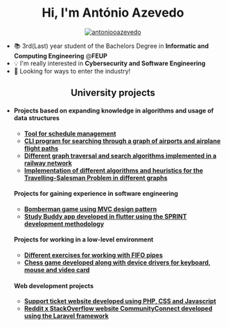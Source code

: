 <!--
**xubby/xubby** is a ✨ _special_ ✨ repository because its `README.md` (this file) appears on your GitHub profile.

Here are some ideas to get you started:

- 🔭 I’m currently working on ...
- 🌱 I’m currently learning ...
- 👯 I’m looking to collaborate on ...
- 🤔 I’m looking for help with ...
- 💬 Ask me about ...
- 📫 How to reach me: ...
- 😄 Pronouns: ...
- ⚡ Fun fact: ...
-->
<h1 align="center">Hi, I'm António Azevedo</h1>
<!-- <h3 align="center">An aspiring security engineer</h3> -->

<p align="center"> <a href="https://github.com/ryo-ma/github-profile-trophy"><img src="https://github-profile-trophy.vercel.app/?username=antoniooazevedo&theme=onedark&rank=SECRET,SSS,SS,S,AAA,AA,A,B" alt="antoniooazevedo" /></a> </p>

- 📚 3rd(Last) year student of the Bachelors Degree in **Informatic and Computing Engineering** @**FEUP**
- 💡 I'm really interested in **Cybersecurity and Software Engineering**
- 🚀 Looking for ways to enter the industry!

<h2 align="center">University projects</h2>
<ul>
  <li>
    <h4>Projects based on expanding knowledge in algorithms and usage of data structures</h4>
    <ul>
      <li><a href="https://github.com/antoniooazevedo/aed-project1"><b>Tool for schedule management</b></a></li>
      <li><a href="https://github.com/antoniooazevedo/aed-project2"><b>CLI program for searching through a graph of airports and airplane flight paths</b></a></li>
      <li><a href="https://github.com/antoniooazevedo/project-railway"><b>Different graph traversal and search algorithms implemented in a railway network</b></a></li>
      <li><a href="https://github.com/antoniooazevedo/project-tsp"><b>Implementation of different algorithms and heuristics for the Travelling-Salesman Problem in different graphs</b></a></li>
    </ul>
    <h4>Projects for gaining experience in software engineering</h4>
    <ul>
      <li><a href="https://github.com/antoniooazevedo/Projeto-LDTS-2022"><b>Bomberman game using MVC design pattern</b></a></li>
      <li><a href="https://github.com/antoniooazevedo/ESOF-project"><b>Study Buddy app developed in flutter using the SPRINT development methodology</b></a></li>
    </ul>
    <h4>Projects for working in a low-level environment</h4>
    <ul>
      <li><a href="https://github.com/antoniooazevedo/SO-project"><b>Different exercises for working with FIFO pipes</b></a></li>
      <li><a href="https://github.com/antoniooazevedo/LCOM-project"><b>Chess game developed along with device drivers for keyboard, mouse and video card</b></a></li>
    </ul>
    <h4>Web development projects</h4>
    <ul>
      <li><a href="https://github.com/antoniooazevedo/LTW-project"><b>Support ticket website developed using PHP, CSS and Javascript</b></a></li>
      <li><a href="https://github.com/antoniooazevedo/Community-Connect"><b>Reddit x StackOverflow website CommunityConnect developed using the Laravel framework</b></a></li>
    </ul>
  </li>
</ul>
